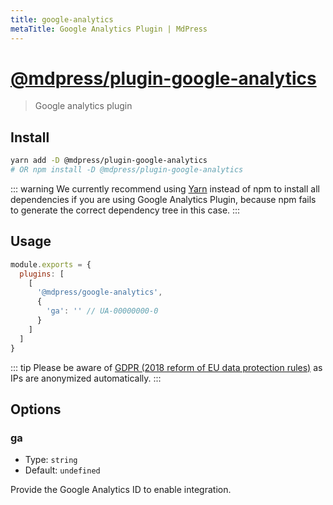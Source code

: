 ```yaml
---
title: google-analytics
metaTitle: Google Analytics Plugin | MdPress
---
```


# [@mdpress/plugin-google-analytics](https://github.com/LinFeng1997/mdpress/tree/master/packages/%40vuepress/plugin-google-analytics)


> Google analytics plugin

## Install

```bash
yarn add -D @mdpress/plugin-google-analytics
# OR npm install -D @mdpress/plugin-google-analytics
```

::: warning
We currently recommend using [Yarn](https://yarnpkg.com/en/) instead of npm to install all dependencies if you are using Google Analytics Plugin, because npm fails to generate the correct dependency tree in this case.
:::

## Usage

```javascript
module.exports = {
  plugins: [
    [
      '@mdpress/google-analytics',
      {
        'ga': '' // UA-00000000-0
      }
    ]
  ]
}
```

::: tip
Please be aware of [GDPR (2018 reform of EU data protection rules)](https://ec.europa.eu/commission/priorities/justice-and-fundamental-rights/data-protection/2018-reform-eu-data-protection-rules_en) as IPs are anonymized automatically.
:::

## Options

### ga

- Type: `string`
- Default: `undefined`

Provide the Google Analytics ID to enable integration.
